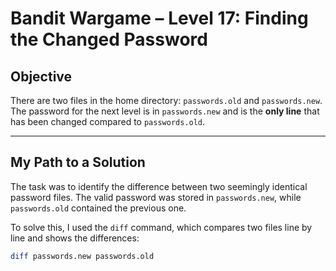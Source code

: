 # Bandit Wargame – Level 17: Finding the Changed Password

##  Objective
There are two files in the home directory: `passwords.old` and `passwords.new`.  
The password for the next level is in `passwords.new` and is the **only line** that has been changed compared to `passwords.old`.

---

## My Path to a Solution
  
The task was to identify the difference between two seemingly identical password files. The valid password was stored in `passwords.new`, while `passwords.old` contained the previous one.

To solve this, I used the `diff` command, which compares two files line by line and shows the differences:

```bash
diff passwords.new passwords.old
